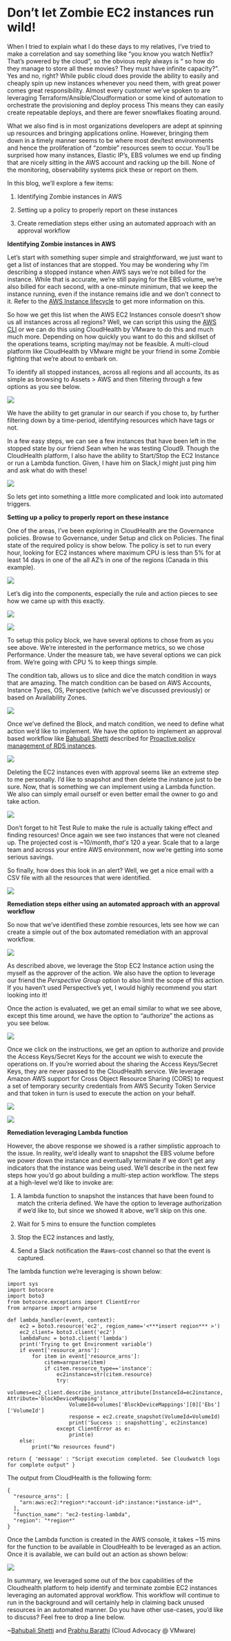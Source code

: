 
# Don’t let Zombie EC2 instances run wild!

When I tried to explain what I do these days to my relatives, I’ve tried to make a correlation and say something like “you know you watch Netflix? That’s powered by the cloud”, so the obvious reply always is “ so how do they manage to store all these movies? They must have infinite capacity?”. Yes and no, right? While public cloud does provide the ability to easily and cheaply spin up new instances whenever you need them, with great power comes great responsibility. Almost every customer we’ve spoken to are leveraging Terraform/Ansible/Cloudformation or some kind of automation to orchestrate the provisioning and deploy process This means they can easily create repeatable deploys, and there are fewer snowflakes floating around.

What we also find is in most organizations developers are adept at spinning up resources and bringing applications online. However, bringing them down in a timely manner seems to be where most dev/test environments and hence the proliferation of “zombie” resources seem to occur. You’ll be surprised how many instances, Elastic IP’s, EBS volumes we end up finding that are nicely sitting in the AWS account and racking up the bill. None of the monitoring, observability systems pick these or report on them.

In this blog, we’ll explore a few items:

1. Identifying Zombie instances in AWS

1. Setting up a policy to properly report on these instances

1. Create remediation steps either using an automated approach with an approval workflow

**Identifying Zombie instances in AWS**

Let’s start with something super simple and straightforward, we just want to get a list of instances that are stopped. You may be wondering why I’m describing a stopped instance when AWS says we’re not billed for the instance. While that is accurate, we’re still paying for the EBS volume, we’re also billed for each second, with a one-minute minimum, that we keep the instance running, even if the instance remains idle and we don’t connect to it. Refer to the [AWS Instance lifecycle](https://docs.aws.amazon.com/AWSEC2/latest/UserGuide/ec2-instance-lifecycle.html) to get more information on this.

So how we get this list when the AWS EC2 Instances console doesn’t show us all instances across all regions? Well, we can script this using the [AWS CLI](https://docs.aws.amazon.com/cli/latest/reference/ec2/describe-instances.html) or we can do this using CloudHealth by VMware to do this and much much more. Depending on how quickly you want to do this and skillset of the operations teams, scripting may/may not be feasible. A multi-cloud platform like CloudHealth by VMware might be your friend in some Zombie fighting that we’re about to embark on.

To identify all stopped instances, across all regions and all accounts, its as simple as browsing to Assets > AWS and then filtering through a few options as you see below.

![](https://cdn-images-1.medium.com/max/3362/1*GXID2rZtDMq41uj7vHaIlQ.png)

We have the ability to get granular in our search if you chose to, by further filtering down by a time-period, identifying resources which have tags or not.

In a few easy steps, we can see a few instances that have been left in the stopped state by our friend Sean when he was testing Cloud9. Though the CloudHealth platform, I also have the ability to Start/Stop the EC2 Instance or run a Lambda function. Given, I have him on Slack,I might just ping him and ask what do with these!

![](https://cdn-images-1.medium.com/max/2876/1*gtNRjHSaObAhV4EWdUwu0Q.png)

So lets get into something a little more complicated and look into automated triggers.

**Setting up a policy to properly report on these instance**

One of the areas, I’ve been exploring in CloudHealth are the Governance policies. Browse to Governance, under Setup and click on Policies. The final state of the required policy is show below. The policy is set to run every hour, looking for EC2 instances where maximum CPU is less than 5% for at least 14 days in one of the all AZ’s in one of the regions (Canada in this example).

![](https://cdn-images-1.medium.com/max/2864/1*VTjjX_UxPcL-39S6DEc28Q.png)

Let’s dig into the components, especially the rule and action pieces to see how we came up with this exactly.

![](https://cdn-images-1.medium.com/max/2670/1*GqzPkD-sT1qPJkxZxogd2w.png)

![](https://cdn-images-1.medium.com/max/2000/1*9nSEAOImhjzr6hMBFNTrgA.png)

To setup this policy block, we have several options to chose from as you see above. We’re interested in the performance metrics, so we chose Performance. Under the measure tab, we have several options we can pick from. We’re going with CPU % to keep things simple.

The condition tab, allows us to slice and dice the match condition in ways that are amazing. The match condition can be based on AWS Accounts, Instance Types, OS, Perspective (which we’ve discussed previously) or based on Availability Zones.

![](https://cdn-images-1.medium.com/max/2644/1*cvLKem89FVKWkrv_6mRs3g.png)

Once we’ve defined the Block, and match condition, we need to define what action we’d like to implement. We have the option to implement an approval based workflow like [Bahubali Shetti](undefined) described for [Proactive policy management of RDS instances](https://medium.com/@bahubalishetti/reactive-policy-management-of-rds-usage-in-dev-test-environments-c1e97374a54c).

![](https://cdn-images-1.medium.com/max/2000/1*w6qEd1E6KAWmu0-KlDUlpw.png)

Deleting the EC2 instances even with approval seems like an extreme step to me personally. I’d like to snapshot and then delete the instance just to be sure. Now, that is something we can implement using a Lambda function. We also can simply email ourself or even better email the owner to go and take action.

![](https://cdn-images-1.medium.com/max/2772/1*1Io0lQ9TtdU7-ugAdplebw.png)

Don’t forget to hit Test Rule to make the rule is actually taking effect and finding resources! Once again we see two instances that were not cleaned up. The projected cost is ~$10/month, that’s ~$120 a year. Scale that to a large team and across your entire AWS environment, now we’re getting into some serious savings.

So finally, how does this look in an alert? Well, we get a nice email with a CSV file with all the resources that were identified.

![](https://cdn-images-1.medium.com/max/3430/1*0nrzZqMDDpMISzksRNMROA.png)

**Remediation steps either using an automated approach with an approval workflow**

So now that we’ve identified these zombie resources, lets see how we can create a simple out of the box automated remediation with an approval workflow.

![](https://cdn-images-1.medium.com/max/2000/1*yFgY3HoWKj50fbrZldjkfg.png)

As described above, we leverage the Stop EC2 Instance action using the myself as the approver of the action. We also have the option to leverage our friend the *Perspective Group* option to also limit the scope of this action. If you haven’t used Perspective’s yet, I would highly recommend you start looking into it!

Once the action is evaluated, we get an email similar to what we see above, except this time around, we have the option to “authorize” the actions as you see below.

![](https://cdn-images-1.medium.com/max/2704/1*Q7ocrw6WA-SLko4d7LcvmQ.png)

Once we click on the instructions, we get an option to authorize and provide the Access Keys/Secret Keys for the account we wish to execute the operations on. If you’re worried about the sharing the Access Keys/Secret Keys, they are never passed to the CloudHealth service. We leverage Amazon AWS support for Cross Object Resource Sharing (CORS) to request a set of temporary security credentials from AWS Security Token Service and that token in turn is used to execute the action on your behalf.

![](https://cdn-images-1.medium.com/max/2760/1*b6GP2Dp-vT-qqfTAvdrkXA.png)

![](https://cdn-images-1.medium.com/max/2778/1*K-TJrnzJN-iiGZQcXCTt5A.png)

**Remediation leveraging Lambda function**

However, the above response we showed is a rather simplistic approach to the issue. In reality, we’d ideally want to snapshot the EBS volume before we power down the instance and eventually terminate if we don’t get any indicators that the instance was being used. We’ll describe in the next few steps how you’d go about building a multi-step action workflow. The steps at a high-level we’d like to invoke are:

1. A lambda function to snapshot the instances that have been found to match the criteria defined. We have the option to leverage authorization if we’d like to, but since we showed it above, we’ll skip on this one.

1. Wait for 5 mins to ensure the function completes

1. Stop the EC2 instances and lastly,

1. Send a Slack notification the #aws-cost channel so that the event is captured.

The lambda function we’re leveraging is shown below:

    import sys
    import botocore
    import boto3
    from botocore.exceptions import ClientError
    from arnparse import arnparse

    def lambda_handler(event, context):
        ec2 = boto3.resource('ec2', region_name='<***insert region*** >')
        ec2_client= boto3.client('ec2')
        lambdaFunc = boto3.client('lambda')
        print('Trying to get Environment variable')
        if event['resource_arns']:
            for item in event['resource_arns']:
                citem=arnparse(item)
                if citem.resource_type=='instance':
                    ec2instance=str(citem.resource)
                    try:
                        volumes=ec2_client.describe_instance_attribute(InstanceId=ec2instance, Attribute='blockDeviceMapping')
                        VolumeId=volumes['BlockDeviceMappings'][0]['Ebs']['VolumeId']
                        response = ec2.create_snapshot(VolumeId=VolumeId)
                        print('Success :: snapshotting', ec2instance)
                    except ClientError as e:
                        print(e)
        else:
            print("No resources found")

    return { 'message' : "Script execution completed. See Cloudwatch logs for complete output" }

The output from CloudHealth is the following form:

    {
      "resource_arns": [
        "arn:aws:ec2:*region*:*account-id*:instance:*instance-id*",
      ],
      "function_name": "ec2-testing-lambda",
      "region": "*region*"
    }

Once the Lambda function is created in the AWS console, it takes ~15 mins for the function to be available in CloudHealth to be leveraged as an action. Once it is available, we can build out an action as shown below:

![](https://cdn-images-1.medium.com/max/2000/1*aR3dToeP8ip_9WIQMoSArg.png)

In summary, we leveraged some out of the box capabilities of the Cloudhealth platform to help identify and terminate zombie EC2 instances leveraging an automated approval workflow. This workflow will continue to run in the background and will certainly help in claiming back unused resources in an automated manner. Do you have other use-cases, you’d like to discuss? Feel free to drop a line below.

~[Bahubali Shetti](undefined) and [Prabhu Barathi](undefined) (Cloud Advocacy @ VMware)
